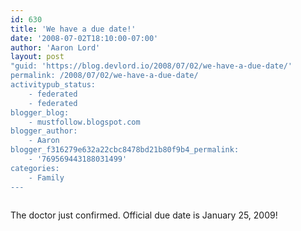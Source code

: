 ```yaml
---
id: 630
title: 'We have a due date!'
date: '2008-07-02T18:10:00-07:00'
author: 'Aaron Lord'
layout: post
"guid: 'https://blog.devlord.io/2008/07/02/we-have-a-due-date/'
permalink: /2008/07/02/we-have-a-due-date/
activitypub_status:
    - federated
    - federated
blogger_blog:
    - mustfollow.blogspot.com
blogger_author:
    - Aaron
blogger_f316279e632a22cbc8478bd21b80f9b4_permalink:
    - '769569443188031499'
categories:
    - Family
---
```


<p class="mobile-photo"><a href="http://bp3.blogger.com/_OZWxOfjIgdA/SGvE10G3LhI/AAAAAAAAADQ/6pTuHWujueY/s1600-h/photo-795266.jpg"><img src="http://bp3.blogger.com/_OZWxOfjIgdA/SGvE10G3LhI/AAAAAAAAADQ/6pTuHWujueY/s320/photo-795266.jpg" border="0" alt="" /></a></p>The doctor just confirmed. Official due date is January 25, 2009!<div class="blogger-post-footer"><img width='1' height='1' src='' alt='' /></div>